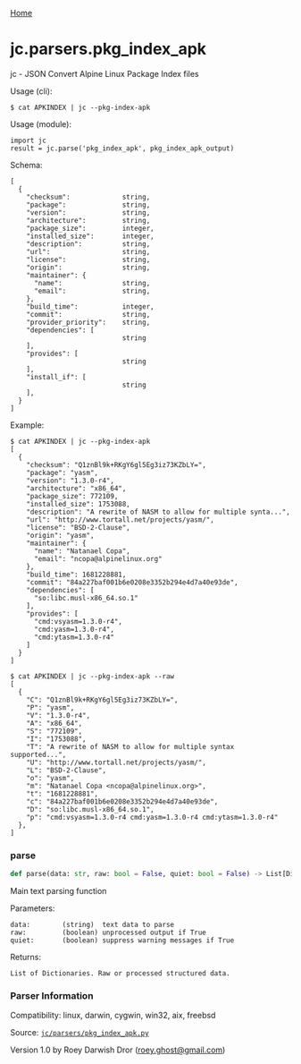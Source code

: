 [Home](https://kellyjonbrazil.github.io/jc/)
<a id="jc.parsers.pkg_index_apk"></a>

# jc.parsers.pkg\_index\_apk

jc - JSON Convert Alpine Linux Package Index files

Usage (cli):

    $ cat APKINDEX | jc --pkg-index-apk

Usage (module):

    import jc
    result = jc.parse('pkg_index_apk', pkg_index_apk_output)

Schema:

    [
      {
        "checksum":             string,
        "package":              string,
        "version":              string,
        "architecture":         string,
        "package_size":         integer,
        "installed_size":       integer,
        "description":          string,
        "url":                  string,
        "license":              string,
        "origin":               string,
        "maintainer": {
          "name":               string,
          "email":              string,
        },
        "build_time":           integer,
        "commit":               string,
        "provider_priority":    string,
        "dependencies": [
                                string
        ],
        "provides": [
                                string
        ],
        "install_if": [
                                string
        ],
      }
    ]

Example:

    $ cat APKINDEX | jc --pkg-index-apk
    [
      {
        "checksum": "Q1znBl9k+RKgY6gl5Eg3iz73KZbLY=",
        "package": "yasm",
        "version": "1.3.0-r4",
        "architecture": "x86_64",
        "package_size": 772109,
        "installed_size": 1753088,
        "description": "A rewrite of NASM to allow for multiple synta...",
        "url": "http://www.tortall.net/projects/yasm/",
        "license": "BSD-2-Clause",
        "origin": "yasm",
        "maintainer": {
          "name": "Natanael Copa",
          "email": "ncopa@alpinelinux.org"
        },
        "build_time": 1681228881,
        "commit": "84a227baf001b6e0208e3352b294e4d7a40e93de",
        "dependencies": [
          "so:libc.musl-x86_64.so.1"
        ],
        "provides": [
          "cmd:vsyasm=1.3.0-r4",
          "cmd:yasm=1.3.0-r4",
          "cmd:ytasm=1.3.0-r4"
        ]
      }
    ]

    $ cat APKINDEX | jc --pkg-index-apk --raw
    [
      {
        "C": "Q1znBl9k+RKgY6gl5Eg3iz73KZbLY=",
        "P": "yasm",
        "V": "1.3.0-r4",
        "A": "x86_64",
        "S": "772109",
        "I": "1753088",
        "T": "A rewrite of NASM to allow for multiple syntax supported...",
        "U": "http://www.tortall.net/projects/yasm/",
        "L": "BSD-2-Clause",
        "o": "yasm",
        "m": "Natanael Copa <ncopa@alpinelinux.org>",
        "t": "1681228881",
        "c": "84a227baf001b6e0208e3352b294e4d7a40e93de",
        "D": "so:libc.musl-x86_64.so.1",
        "p": "cmd:vsyasm=1.3.0-r4 cmd:yasm=1.3.0-r4 cmd:ytasm=1.3.0-r4"
      },
    ]

<a id="jc.parsers.pkg_index_apk.parse"></a>

### parse

```python
def parse(data: str, raw: bool = False, quiet: bool = False) -> List[Dict]
```

Main text parsing function

Parameters:

    data:        (string)  text data to parse
    raw:         (boolean) unprocessed output if True
    quiet:       (boolean) suppress warning messages if True

Returns:

    List of Dictionaries. Raw or processed structured data.

### Parser Information
Compatibility:  linux, darwin, cygwin, win32, aix, freebsd

Source: [`jc/parsers/pkg_index_apk.py`](https://github.com/kellyjonbrazil/jc/blob/master/jc/parsers/pkg_index_apk.py)

Version 1.0 by Roey Darwish Dror (roey.ghost@gmail.com)
